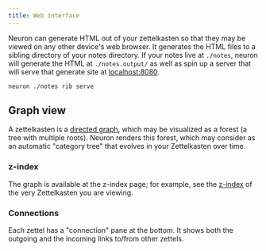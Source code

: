 ```yaml
---
title: Web interface
---
```


Neuron can generate HTML out of your zettelkasten so that they may be viewed on any other device's web browser. It generates the HTML files to a sibling directory of your notes directory. If your notes live at `./notes`, neuron will generate the HTML at `./notes.output/` as well as spin up a server that will serve that generate site at [localhost:8080](http://localhost:8080).

```
neuron ./notes rib serve
```

## Graph view

A zettelkasten is a [directed graph](https://en.wikipedia.org/wiki/Directed_graph), which may be visualized as a forest (a tree with multiple roots). Neuron renders this forest, which may consider as an automatic "category tree" that evolves in your Zettelkasten over time. 

### z-index 

The graph is available at the z-index page; for example, see the [z-index](z-index.html) of the very Zettelkasten you are viewing.

### Connections

Each zettel has a "connection" pane at the bottom. It shows both the outgoing and the incoming links to/from other zettels.

